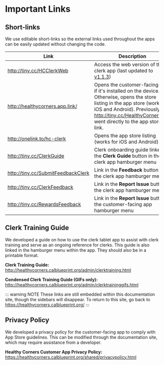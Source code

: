 # Important Links

## Short-links

We use editable short-links so the external links used throughout the apps can be easily updated without changing the code.

| Link                                 | Description                                                                                                                                                                                                                         |
| ------------------------------------ | ----------------------------------------------------------------------------------------------------------------------------------------------------------------------------------------------------------------------------------- |
| <http://tiny.cc/HCClerkWeb>          | Access the web version of the clerk app (last updated to [v1.1.3](https://github.com/calblueprint/dccentralkitchen-clerks/releases/tag/v1.1.3))                                                                                     |
| <http://healthycorners.app.link/>    | Opens the customer-facing app if it's installed on the device. Otherwise, opens the store listing in the app store (works for iOS and Android). Previously, <http://tiny.cc/HealthyCornersApp> went directly to the app store link. |
| <http://onelink.to/hc-clerk>         | Opens the app store listing (works for iOS and Android).                                                                                                                                                                            |
| <http://tiny.cc/ClerkGuide>          | Clerk onboarding guide linked in the **Clerk Guide** button in the clerk app hamburger menu                                                                                                                                         |
| <http://tiny.cc/SubmitFeedbackClerk> | Link in the **Feedback** button in the clerk app hamburger menu                                                                                                                                                                     |
| <http://tiny.cc/ClerkFeedback>       | Link in the **Report Issue** button in the clerk app hamburger menu                                                                                                                                                                 |
| <http://tiny.cc/RewardsFeedback>     | Link in the **Report Issue** button in the customer-facing app hamburger menu                                                                                                                                                       |

## Clerk Training Guide

We developed a guide on how to use the clerk tablet app to assist with clerk training and serve as an ongoing reference for clerks. This guide is also linked in the hamburger menu within the app. They should also be in a printable format.

**Clerk Training Guide:** <http://healthycorners.calblueprint.org/admin/clerktraining.html>

**Condensed Clerk Training Guide (GIFs only):** <http://healthycorners.calblueprint.org/admin/clerktraininggifs.html>

::: warning NOTE
These links are still embedded within this documentation site, though the sidebars will disappear. To return to this site, go back to <https://healthycorners.calblueprint.org/>
:::

## Privacy Policy

We developed a privacy policy for the customer-facing app to comply with App Store guidelines. This can be modified through the documentation site, which may require assistance from a developer.

**Healthy Corners Customer App Privacy Policy:** <https://healthycorners.calblueprint.org/shared/privacypolicy.html>